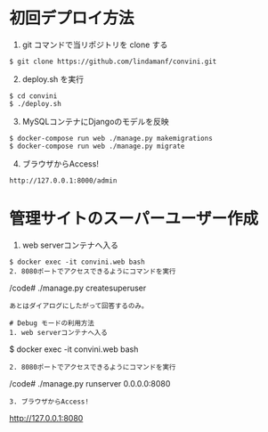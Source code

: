 # 初回デプロイ方法
1. git コマンドで当リポジトリを clone する
```
$ git clone https://github.com/lindamanf/convini.git
```
2. deploy.sh を実行
```
$ cd convini
$ ./deploy.sh
```
3. MySQLコンテナにDjangoのモデルを反映
```
$ docker-compose run web ./manage.py makemigrations
$ docker-compose run web ./manage.py migrate
```
4. ブラウザからAccess!
```
http://127.0.0.1:8000/admin
```

# 管理サイトのスーパーユーザー作成
1. web serverコンテナへ入る
```
$ docker exec -it convini.web bash
2. 8080ポートでアクセスできるようにコマンドを実行
```
/code# ./manage.py createsuperuser
```
あとはダイアログにしたがって回答するのみ。

# Debug モードの利用方法
1. web serverコンテナへ入る
```
$ docker exec -it convini.web bash
```
2. 8080ポートでアクセスできるようにコマンドを実行
```
/code# ./manage.py runserver 0.0.0.0:8080
```
3. ブラウザからAccess!
```
http://127.0.0.1:8080
```